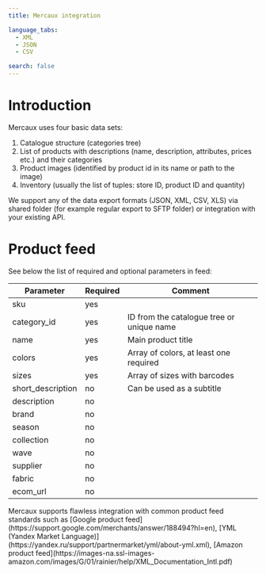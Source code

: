 ```yaml
---
title: Mercaux integration

language_tabs:
  - XML
  - JSON
  - CSV

search: false
---
```


# Introduction

Mercaux uses four basic data sets:

1. Catalogue structure (categories tree)
2. List of products with descriptions (name, description, attributes, prices etc.) and their categories
3. Product images (identified by product id in its name or path to the image)
4. Inventory (usually the list of tuples: store ID, product ID and quantity)

<aside class="notice">
We support any of the data export formats (JSON, XML, CSV, XLS) via shared folder (for example regular export to SFTP folder) or integration with your existing API. 
</aside>

# Product feed

See below the list of required and optional parameters in feed:

Parameter | Required | Comment
--------- | -------- | -------
sku | yes |
category_id | yes | ID from the catalogue tree or unique name
name | yes | Main product title
colors | yes | Array of colors, at least one required
sizes | yes | Array of sizes with barcodes
short_description | no | Can be used as a subtitle
description | no |
brand | no |
season | no |
collection | no |
wave | no |
supplier | no |
fabric | no |
ecom_url | no |

<aside class="success">
Mercaux supports flawless integration with common product feed standards such as [Google product feed](https://support.google.com/merchants/answer/188494?hl=en), [YML (Yandex Market Language)](https://yandex.ru/support/partnermarket/yml/about-yml.xml), [Amazon product feed](https://images-na.ssl-images-amazon.com/images/G/01/rainier/help/XML_Documentation_Intl.pdf)
</aside>